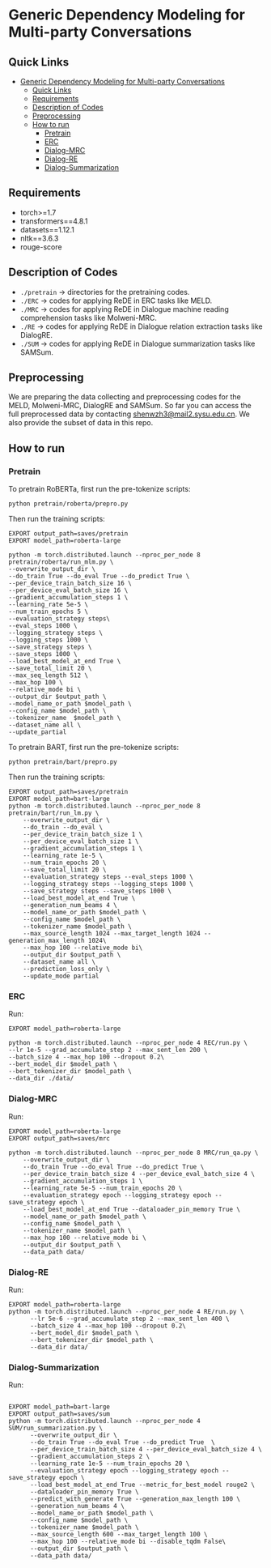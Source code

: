 # Generic Dependency Modeling for Multi-party Conversations


## Quick Links

- [Generic Dependency Modeling for Multi-party Conversations](#generic-dependency-modeling-for-multi-party-conversations)
  - [Quick Links](#quick-links)
  - [Requirements](#requirements)
  - [Description of Codes](#description-of-codes)
  - [Preprocessing](#preprocessing)
  - [How to run](#how-to-run)
    - [Pretrain](#pretrain)
    - [ERC](#erc)
    - [Dialog-MRC](#dialog-mrc)
    - [Dialog-RE](#dialog-re)
    - [Dialog-Summarization](#dialog-summarization)

## Requirements

- torch>=1.7
- transformers==4.8.1
- datasets==1.12.1
- nltk==3.6.3
- rouge-score

## Description of Codes
- `./pretrain` -> directories for the pretraining codes.
- `./ERC` -> codes for applying ReDE in ERC tasks like MELD.
- `./MRC` -> codes for applying ReDE in Dialogue machine reading comprehension tasks like Molweni-MRC.
- `./RE` -> codes for applying ReDE in Dialogue relation extraction tasks like DialogRE.
- `./SUM` -> codes for applying ReDE in Dialogue summarization tasks like SAMSum.

## Preprocessing

We are preparing the data collecting and preprocessing codes for the MELD, Molweni-MRC, DialogRE and SAMSum. So far you can access the full preprocessed data by contacting [shenwzh3@mail2.sysu.edu.cn](shenwzh3@mail2.sysu.edu.cn). We also provide the subset of data in this repo.

## How to run

### Pretrain

To pretrain RoBERTa, first run the pre-tokenize scripts:
```
python pretrain/roberta/prepro.py
```
Then run the training scripts:
```
EXPORT output_path=saves/pretrain 
EXPORT model_path=roberta-large

python -m torch.distributed.launch --nproc_per_node 8 pretrain/roberta/run_mlm.py \
--overwrite_output_dir \
--do_train True --do_eval True --do_predict True \
--per_device_train_batch_size 16 \
--per_device_eval_batch_size 16 \
--gradient_accumulation_steps 1 \
--learning_rate 5e-5 \
--num_train_epochs 5 \
--evaluation_strategy steps\
--eval_steps 1000 \
--logging_strategy steps \
--logging_steps 1000 \
--save_strategy steps \
--save_steps 1000 \
--load_best_model_at_end True \
--save_total_limit 20 \
--max_seq_length 512 \
--max_hop 100 \
--relative_mode bi \
--output_dir $output_path \
--model_name_or_path $model_path \
--config_name $model_path \
--tokenizer_name  $model_path \
--dataset_name all \
--update_partial

```


To pretrain BART, first run the pre-tokenize scripts:
```
python pretrain/bart/prepro.py
```
Then run the training scripts:
```
EXPORT output_path=saves/pretrain 
EXPORT model_path=bart-large
python -m torch.distributed.launch --nproc_per_node 8 pretrain/bart/run_lm.py \
    --overwrite_output_dir \
    --do_train --do_eval \
    --per_device_train_batch_size 1 \
    --per_device_eval_batch_size 1 \
    --gradient_accumulation_steps 1 \
    --learning_rate 1e-5 \
    --num_train_epochs 20 \
    --save_total_limit 20 \
    --evaluation_strategy steps --eval_steps 1000 \
    --logging_strategy steps --logging_steps 1000 \
    --save_strategy steps --save_steps 1000 \
    --load_best_model_at_end True \
    --generation_num_beams 4 \
    --model_name_or_path $model_path \
    --config_name $model_path \
    --tokenizer_name $model_path \
    --max_source_length 1024 --max_target_length 1024 --generation_max_length 1024\
    --max_hop 100 --relative_mode bi\
    --output_dir $output_path \
    --dataset_name all \
    --prediction_loss_only \
    --update_mode partial
```


### ERC
Run:
```
EXPORT model_path=roberta-large

python -m torch.distributed.launch --nproc_per_node 4 REC/run.py \
--lr 1e-5 --grad_accumulate_step 2 --max_sent_len 200 \
--batch_size 4 --max_hop 100 --dropout 0.2\
--bert_model_dir $model_path \
--bert_tokenizer_dir $model_path \
--data_dir ./data/
```

### Dialog-MRC

Run:

```
EXPORT model_path=roberta-large
EXPORT output_path=saves/mrc

python -m torch.distributed.launch --nproc_per_node 8 MRC/run_qa.py \
    --overwrite_output_dir \
    --do_train True --do_eval True --do_predict True \
    --per_device_train_batch_size 4 --per_device_eval_batch_size 4 \
    --gradient_accumulation_steps 1 \
    --learning_rate 5e-5 --num_train_epochs 20 \
    --evaluation_strategy epoch --logging_strategy epoch --save_strategy epoch \
    --load_best_model_at_end True --dataloader_pin_memory True \
    --model_name_or_path $model_path \
    --config_name $model_path \
    --tokenizer_name $model_path \
    --max_hop 100 --relative_mode bi \
    --output_dir $output_path \
    --data_path data/

```

### Dialog-RE

Run:

```
EXPORT model_path=roberta-large
python -m torch.distributed.launch --nproc_per_node 4 RE/run.py \
      --lr 5e-6 --grad_accumulate_step 2 --max_sent_len 400 \
      --batch_size 4 --max_hop 100 --dropout 0.2\
      --bert_model_dir $model_path \
      --bert_tokenizer_dir $model_path \
      --data_dir data/

```


### Dialog-Summarization

Run:

```

EXPORT model_path=bart-large
EXPORT output_path=saves/sum
python -m torch.distributed.launch --nproc_per_node 4 SUM/run_summarization.py \
      --overwrite_output_dir \
      --do_train True --do_eval True --do_predict True  \
      --per_device_train_batch_size 4 --per_device_eval_batch_size 4 \
      --gradient_accumulation_steps 2 \
      --learning_rate 1e-5 --num_train_epochs 20 \
      --evaluation_strategy epoch --logging_strategy epoch --save_strategy epoch \
      --load_best_model_at_end True --metric_for_best_model rouge2 \
      --dataloader_pin_memory True \
      --predict_with_generate True --generation_max_length 100 \
      --generation_num_beams 4 \
      --model_name_or_path $model_path \
      --config_name $model_path \
      --tokenizer_name $model_path \
      --max_source_length 600 --max_target_length 100 \
      --max_hop 100 --relative_mode bi --disable_tqdm False\
      --output_dir $output_path \
      --data_path data/ 
```

